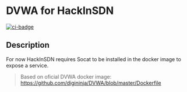 # DVWA for HackInSDN

[![ci-badge]][ci-link]

## Description

For now HackInSDN requires Socat to be installed in the docker image to expose a
service.

> Based on oficial DVWA docker image: https://github.com/digininja/DVWA/blob/master/Dockerfile

[ci-badge]: ../../actions/workflows/docker-image.yml/badge.svg
[ci-link]: ../../actions/workflows/docker-image.yml

